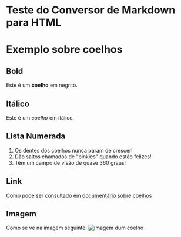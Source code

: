 # Teste do Conversor de Markdown para HTML

# Exemplo sobre coelhos

## Bold

Este é um **coelho** em negrito.

## Itálico

Este é um *coelho* em itálico.

## Lista Numerada 

1. Os dentes dos coelhos nunca param de crescer!
2. Dão saltos chamados de "binkies" quando estão felizes!
3. Têm um campo de visão de quase 360 graus!

## Link

Como pode ser consultado em [documentário sobre coelhos](https://www.youtube.com/watch?v=U5g7x8SVgE8)

## Imagem

Como se vê na imagem seguinte: ![imagem dum coelho](https://images.pexels.com/photos/326012/pexels-photo-326012.jpeg) 

